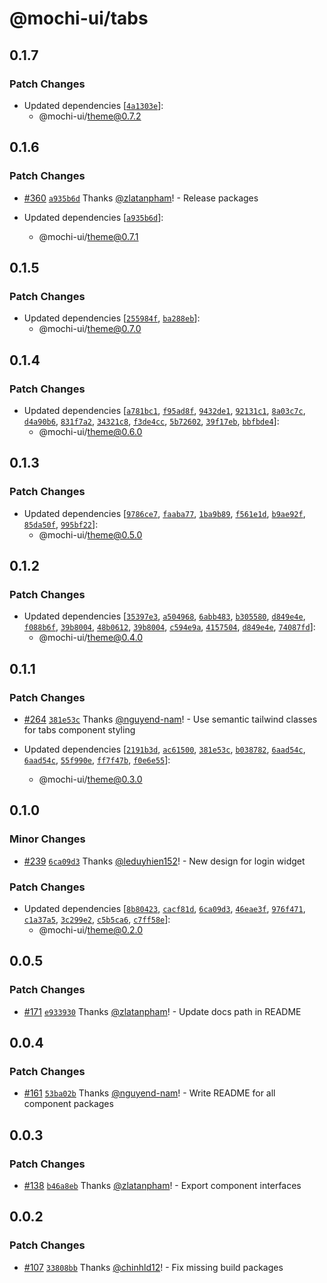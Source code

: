 # @mochi-ui/tabs

## 0.1.7

### Patch Changes

- Updated dependencies
  [[`4a1303e`](https://github.com/consolelabs/mochi-ui/commit/4a1303e6f540f27a6cd5ab26b7b6cf3997074d32)]:
  - @mochi-ui/theme@0.7.2

## 0.1.6

### Patch Changes

- [#360](https://github.com/consolelabs/mochi-ui/pull/360)
  [`a935b6d`](https://github.com/consolelabs/mochi-ui/commit/a935b6d9f9189fb7ea2d2b2dd771ff0df73598f4)
  Thanks [@zlatanpham](https://github.com/zlatanpham)! - Release packages

- Updated dependencies
  [[`a935b6d`](https://github.com/consolelabs/mochi-ui/commit/a935b6d9f9189fb7ea2d2b2dd771ff0df73598f4)]:
  - @mochi-ui/theme@0.7.1

## 0.1.5

### Patch Changes

- Updated dependencies
  [[`255984f`](https://github.com/consolelabs/mochi-ui/commit/255984f2d18b9cb17a249fa288d718efad0a0c1b),
  [`ba288eb`](https://github.com/consolelabs/mochi-ui/commit/ba288eb5a01a654072c5cef7cb41bb6066f00420)]:
  - @mochi-ui/theme@0.7.0

## 0.1.4

### Patch Changes

- Updated dependencies
  [[`a781bc1`](https://github.com/consolelabs/mochi-ui/commit/a781bc13af1922768449ea77c172cb4e844ddb06),
  [`f95ad8f`](https://github.com/consolelabs/mochi-ui/commit/f95ad8f4e15d8c69b3719bb9da3fb5871d2f6f8c),
  [`9432de1`](https://github.com/consolelabs/mochi-ui/commit/9432de13c9f7376dd373624afc7a50d029bb2fd3),
  [`92131c1`](https://github.com/consolelabs/mochi-ui/commit/92131c1bb68fe4adaad6dab71981ecf452e8bd0a),
  [`8a03c7c`](https://github.com/consolelabs/mochi-ui/commit/8a03c7cabe39868c42e7beca729209c1f209aea7),
  [`d4a90b6`](https://github.com/consolelabs/mochi-ui/commit/d4a90b6a1b631d523851b1d681546c9b2183cfa1),
  [`831f7a2`](https://github.com/consolelabs/mochi-ui/commit/831f7a29c72fd3d795068dab9633d88a144b0c94),
  [`34321c8`](https://github.com/consolelabs/mochi-ui/commit/34321c827d55c5d3a57030d2d82212958b6c22a2),
  [`f3de4cc`](https://github.com/consolelabs/mochi-ui/commit/f3de4cc86987082f7c93c5edd74038f28931bad5),
  [`5b72602`](https://github.com/consolelabs/mochi-ui/commit/5b7260263cc00afc1596ac96bff1d9c68d6a9b3b),
  [`39f17eb`](https://github.com/consolelabs/mochi-ui/commit/39f17eb2cbc693a289330ffec4fa3bf146d363da),
  [`bbfbde4`](https://github.com/consolelabs/mochi-ui/commit/bbfbde4f763cc7056fa57066b4d84a1ed47d81c8)]:
  - @mochi-ui/theme@0.6.0

## 0.1.3

### Patch Changes

- Updated dependencies
  [[`9786ce7`](https://github.com/consolelabs/mochi-ui/commit/9786ce7ce0e2df4eecde1d527499ae59eebc48ab),
  [`faaba77`](https://github.com/consolelabs/mochi-ui/commit/faaba7753d764c4e8db25863632cb1038f2adcb9),
  [`1ba9b89`](https://github.com/consolelabs/mochi-ui/commit/1ba9b89df277d237053bb3ed69be8bd3c13c25a8),
  [`f561e1d`](https://github.com/consolelabs/mochi-ui/commit/f561e1deae07fa69ac54501152a844259376ede6),
  [`b9ae92f`](https://github.com/consolelabs/mochi-ui/commit/b9ae92f92b32dedac4903614e7c0947bd1118fb1),
  [`85da50f`](https://github.com/consolelabs/mochi-ui/commit/85da50f1afa67d5d026dce281e522c8df57983ba),
  [`995bf22`](https://github.com/consolelabs/mochi-ui/commit/995bf22b2cc7d5576327910f48e5028ca59431cf)]:
  - @mochi-ui/theme@0.5.0

## 0.1.2

### Patch Changes

- Updated dependencies
  [[`35397e3`](https://github.com/consolelabs/mochi-ui/commit/35397e3d3d7599009f9af862a89887ac0c6b34b3),
  [`a504968`](https://github.com/consolelabs/mochi-ui/commit/a50496823bdfb169b5a8c30c1849cdb07534de78),
  [`6abb483`](https://github.com/consolelabs/mochi-ui/commit/6abb483a80940ab463add9b1daf5a0638bc7a3d2),
  [`b305580`](https://github.com/consolelabs/mochi-ui/commit/b30558023c82036f78b76a10a68985618b728948),
  [`d849e4e`](https://github.com/consolelabs/mochi-ui/commit/d849e4edc83bddeb990b34d1675674b06c4c16bb),
  [`f088b6f`](https://github.com/consolelabs/mochi-ui/commit/f088b6fc00801843fafde8f7fb3f5995ef491368),
  [`39b8004`](https://github.com/consolelabs/mochi-ui/commit/39b8004ab0b84cfa8b34bf416bee4f6722b294c2),
  [`48b0612`](https://github.com/consolelabs/mochi-ui/commit/48b061226a533c20ab4f87787576afd1fd6a96f1),
  [`39b8004`](https://github.com/consolelabs/mochi-ui/commit/39b8004ab0b84cfa8b34bf416bee4f6722b294c2),
  [`c594e9a`](https://github.com/consolelabs/mochi-ui/commit/c594e9a0117ba184f31dc55e7079f406838c43f2),
  [`4157504`](https://github.com/consolelabs/mochi-ui/commit/4157504d0c15310c559bbba45a2d2f4d0246fdde),
  [`d849e4e`](https://github.com/consolelabs/mochi-ui/commit/d849e4edc83bddeb990b34d1675674b06c4c16bb),
  [`74087fd`](https://github.com/consolelabs/mochi-ui/commit/74087fd9f316956e25453e6a2df0595fdf715025)]:
  - @mochi-ui/theme@0.4.0

## 0.1.1

### Patch Changes

- [#264](https://github.com/consolelabs/mochi-ui/pull/264)
  [`381e53c`](https://github.com/consolelabs/mochi-ui/commit/381e53c915288e127290bd6ddc51468343637aed)
  Thanks [@nguyend-nam](https://github.com/nguyend-nam)! - Use semantic tailwind
  classes for tabs component styling

- Updated dependencies
  [[`2191b3d`](https://github.com/consolelabs/mochi-ui/commit/2191b3d28757aa03146dc7caba093598b758c5ac),
  [`ac61500`](https://github.com/consolelabs/mochi-ui/commit/ac61500225604e973508a76a50b48bfd22b13089),
  [`381e53c`](https://github.com/consolelabs/mochi-ui/commit/381e53c915288e127290bd6ddc51468343637aed),
  [`b038782`](https://github.com/consolelabs/mochi-ui/commit/b03878263d717796581edf08d6e6e9ad60dcdc2b),
  [`6aad54c`](https://github.com/consolelabs/mochi-ui/commit/6aad54cc391ec4820c6d9ca3a5fd15c634cfd918),
  [`6aad54c`](https://github.com/consolelabs/mochi-ui/commit/6aad54cc391ec4820c6d9ca3a5fd15c634cfd918),
  [`55f990e`](https://github.com/consolelabs/mochi-ui/commit/55f990e50c3a355f00729d2e9f568b1578e1c503),
  [`ff7f47b`](https://github.com/consolelabs/mochi-ui/commit/ff7f47b4ff224bd17fea51455303aff56495ca10),
  [`f0e6e55`](https://github.com/consolelabs/mochi-ui/commit/f0e6e55c7e2a0837b8d0885683f2aeb8d423f9c3)]:
  - @mochi-ui/theme@0.3.0

## 0.1.0

### Minor Changes

- [#239](https://github.com/consolelabs/mochi-ui/pull/239)
  [`6ca09d3`](https://github.com/consolelabs/mochi-ui/commit/6ca09d31a42bdc6f3cc5f3e116a0dad04df3709c)
  Thanks [@leduyhien152](https://github.com/leduyhien152)! - New design for
  login widget

### Patch Changes

- Updated dependencies
  [[`8b80423`](https://github.com/consolelabs/mochi-ui/commit/8b8042327aa304d9316d1948f377dc85e654f1e7),
  [`cacf81d`](https://github.com/consolelabs/mochi-ui/commit/cacf81d6a9798532db711c3e9805f1dcecdb6226),
  [`6ca09d3`](https://github.com/consolelabs/mochi-ui/commit/6ca09d31a42bdc6f3cc5f3e116a0dad04df3709c),
  [`46eae3f`](https://github.com/consolelabs/mochi-ui/commit/46eae3f3b56fa8647a772e42c776368e472b1537),
  [`976f471`](https://github.com/consolelabs/mochi-ui/commit/976f4714d9ba4e309b7edb721c2497d4dcd9ea71),
  [`c1a37a5`](https://github.com/consolelabs/mochi-ui/commit/c1a37a55baa86eb71173f91ca194318771052a16),
  [`3c299e2`](https://github.com/consolelabs/mochi-ui/commit/3c299e2fb3860692fda39a52ee6677fd31c74bba),
  [`c5b5ca6`](https://github.com/consolelabs/mochi-ui/commit/c5b5ca64f08c6a962314481f4d5049bd03ac6926),
  [`c7ff58e`](https://github.com/consolelabs/mochi-ui/commit/c7ff58e1acf9073175c6ff82e47600c954036c67)]:
  - @mochi-ui/theme@0.2.0

## 0.0.5

### Patch Changes

- [#171](https://github.com/consolelabs/websites/pull/171)
  [`e933930`](https://github.com/consolelabs/websites/commit/e933930b06f038d0e5b1184f787bbf786025a883)
  Thanks [@zlatanpham](https://github.com/zlatanpham)! - Update docs path in
  README

## 0.0.4

### Patch Changes

- [#161](https://github.com/consolelabs/websites/pull/161)
  [`53ba02b`](https://github.com/consolelabs/websites/commit/53ba02b62105fb117a8916ac74ad3b65a8763038)
  Thanks [@nguyend-nam](https://github.com/nguyend-nam)! - Write README for all
  component packages

## 0.0.3

### Patch Changes

- [#138](https://github.com/consolelabs/websites/pull/138)
  [`b46a8eb`](https://github.com/consolelabs/websites/commit/b46a8eb5699a24f674d3d6179dc4b9df672623bb)
  Thanks [@zlatanpham](https://github.com/zlatanpham)! - Export component
  interfaces

## 0.0.2

### Patch Changes

- [#107](https://github.com/consolelabs/websites/pull/107)
  [`33808bb`](https://github.com/consolelabs/websites/commit/33808bb29a982e3f432b5e9f9220349b995c91e9)
  Thanks [@chinhld12](https://github.com/chinhld12)! - Fix missing build
  packages

